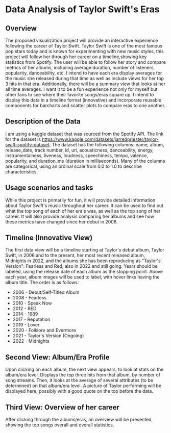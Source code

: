 # Data Analysis of Taylor Swift's Eras

## Overview
The proposed visualization project will provide an interactive experience following the career of Taylor Swift. Taylor Swift is one of the most famous pop stars today and is known for experimenting with new music styles, this project will follow her through her career on a timeline,showing key statistics from Spotify. The user will be able to follow her story and compare metrics of her albums, including average duration, number of listeners, popularity, danceability, etc. I intend to have each era display averages for the music she released during that time as well as
include views for her top 3 hits in that era. Additionally, there will be a summary view that looks at her all time averages. I want it to be a fun experience not only for myself but other fans to see where their favorite songs/eras square up. I intend to display this data in a timeline format (innovative) and incorporate reusable components for barcharts and scatter plots to compare eras to one another. 

## Description of the Data
I am using a kaggle dataset that was sourced from the Spotify API. The link for the dataset is https://www.kaggle.com/datasets/jarredpriester/taylor-swift-spotify-dataset. The dataset has the following columns: name, album, release_date, track number, id, uri, acousticness, danceability, energy, instrumentalness, liveness, loudness, speechiness, tempo, valence, popularity, and duration_ms (duration in milliseconds). Many of the columns are categorical, using an ordinal scale from 0.0 to 1.0 to describe characteristics. 

## Usage scenarios and tasks
While this project is primarily for fun, it will provide detailed information about Taylor Swift's music throughout her career. It can be used to find out what the top song of each of her era's was, as well as the top song of her career. It will also provide analysis comparing her albums and see how these metrics have changed since her debut in 2006. 

## Timeline (Innovative View) 
The first data view will be a timeline starting at Taylor's debut album, Taylor Swift, in 2006 and to the present, her most recent released album, Midnights in 2022, and the albums she has been reproducing as "Taylor's Version": Fearless and Red, also in 2022 and still going. Years should be labeled, using the release date of each album as the stopping point. Above each year, album images will be used to label, with hover links having the album title. The order is as follows: 

* 2006 - Debut/Self-Titled Album 
* 2008 - Fearless 
* 2010 - Speak Now
* 2012 - RED 
* 2014 - 1989 
* 2017 - Reputation 
* 2019 - Lover 
* 2020 - Folklore and Evermore 
* 2021 - Taylor's Version (Ongoing) 
* 2022 - Midnights 

## Second View: Album/Era Profile
Upon clicking on each album, the next view appears, to look at stats on the album/era level. Displays the top three hits from that album, by number of song streams. Then, it looks at the average of several attributes (to be determined) on that album/era level. A picture of Taylor performing will be displayed here, possibly with a good quote on the top before the data. 

## Third View: Overview of her career 
After clicking through the albums/eras, an overview will be presented, showing the top songs overall and overall statistics. 


